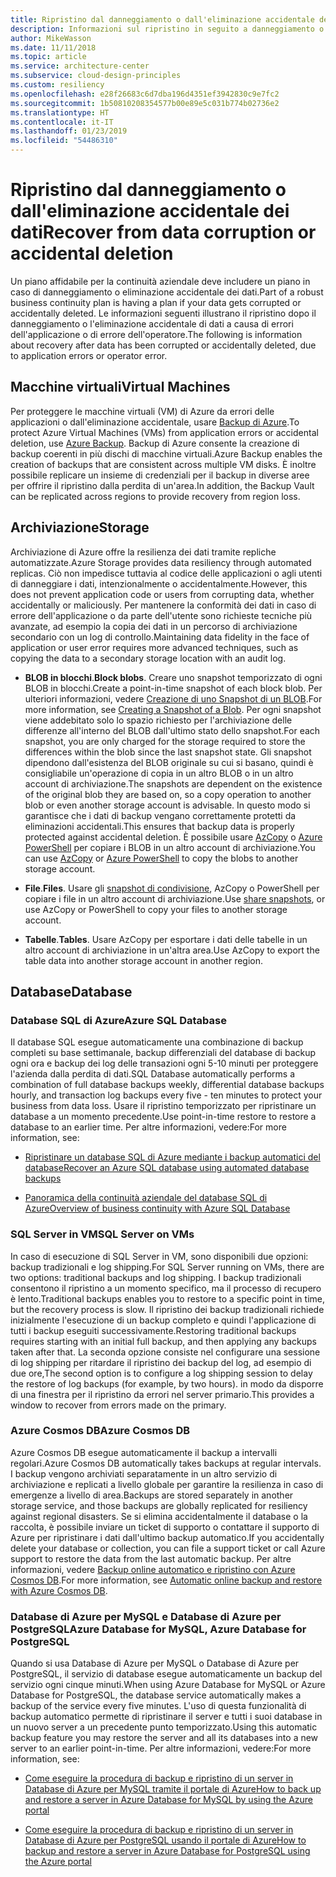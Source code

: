 ```yaml
---
title: Ripristino dal danneggiamento o dall'eliminazione accidentale dei dati
description: Informazioni sul ripristino in seguito a danneggiamento o eliminazione accidentale dei dati, progettazione di applicazioni resilienti a disponibilità elevata e tolleranza di errore e pianificazione del ripristino di emergenza.
author: MikeWasson
ms.date: 11/11/2018
ms.topic: article
ms.service: architecture-center
ms.subservice: cloud-design-principles
ms.custom: resiliency
ms.openlocfilehash: e28f26683c6d7dba196d4351ef3942830c9e7fc2
ms.sourcegitcommit: 1b50810208354577b00e89e5c031b774b02736e2
ms.translationtype: HT
ms.contentlocale: it-IT
ms.lasthandoff: 01/23/2019
ms.locfileid: "54486310"
---
```

# <a name="recover-from-data-corruption-or-accidental-deletion"></a><span data-ttu-id="1475d-103">Ripristino dal danneggiamento o dall'eliminazione accidentale dei dati</span><span class="sxs-lookup"><span data-stu-id="1475d-103">Recover from data corruption or accidental deletion</span></span>

<span data-ttu-id="1475d-104">Un piano affidabile per la continuità aziendale deve includere un piano in caso di danneggiamento o eliminazione accidentale dei dati.</span><span class="sxs-lookup"><span data-stu-id="1475d-104">Part of a robust business continuity plan is having a plan if your data gets corrupted or accidentally deleted.</span></span> <span data-ttu-id="1475d-105">Le informazioni seguenti illustrano il ripristino dopo il danneggiamento o l'eliminazione accidentale di dati a causa di errori dell'applicazione o di errore dell'operatore.</span><span class="sxs-lookup"><span data-stu-id="1475d-105">The following is information about recovery after data has been corrupted or accidentally deleted, due to application errors or operator error.</span></span>

## <a name="virtual-machines"></a><span data-ttu-id="1475d-106">Macchine virtuali</span><span class="sxs-lookup"><span data-stu-id="1475d-106">Virtual Machines</span></span>

<span data-ttu-id="1475d-107">Per proteggere le macchine virtuali (VM) di Azure da errori delle applicazioni o dall'eliminazione accidentale, usare [Backup di Azure](/azure/backup/).</span><span class="sxs-lookup"><span data-stu-id="1475d-107">To protect Azure Virtual Machines (VMs) from application errors or accidental deletion, use [Azure Backup](/azure/backup/).</span></span> <span data-ttu-id="1475d-108">Backup di Azure consente la creazione di backup coerenti in più dischi di macchine virtuali.</span><span class="sxs-lookup"><span data-stu-id="1475d-108">Azure Backup enables the creation of backups that are consistent across multiple VM disks.</span></span> <span data-ttu-id="1475d-109">È inoltre possibile replicare un insieme di credenziali per il backup in diverse aree per offrire il ripristino dalla perdita di un'area.</span><span class="sxs-lookup"><span data-stu-id="1475d-109">In addition, the Backup Vault can be replicated across regions to provide recovery from region loss.</span></span>

## <a name="storage"></a><span data-ttu-id="1475d-110">Archiviazione</span><span class="sxs-lookup"><span data-stu-id="1475d-110">Storage</span></span>

<span data-ttu-id="1475d-111">Archiviazione di Azure offre la resilienza dei dati tramite repliche automatizzate.</span><span class="sxs-lookup"><span data-stu-id="1475d-111">Azure Storage provides data resiliency through automated replicas.</span></span> <span data-ttu-id="1475d-112">Ciò non impedisce tuttavia al codice delle applicazioni o agli utenti di danneggiare i dati, intenzionalmente o accidentalmente.</span><span class="sxs-lookup"><span data-stu-id="1475d-112">However, this does not prevent application code or users from corrupting data, whether accidentally or maliciously.</span></span> <span data-ttu-id="1475d-113">Per mantenere la conformità dei dati in caso di errore dell'applicazione o da parte dell'utente sono richieste tecniche più avanzate, ad esempio la copia dei dati in un percorso di archiviazione secondario con un log di controllo.</span><span class="sxs-lookup"><span data-stu-id="1475d-113">Maintaining data fidelity in the face of application or user error requires more advanced techniques, such as copying the data to a secondary storage location with an audit log.</span></span>

- <span data-ttu-id="1475d-114">**BLOB in blocchi**.</span><span class="sxs-lookup"><span data-stu-id="1475d-114">**Block blobs**.</span></span> <span data-ttu-id="1475d-115">Creare uno snapshot temporizzato di ogni BLOB in blocchi.</span><span class="sxs-lookup"><span data-stu-id="1475d-115">Create a point-in-time snapshot of each block blob.</span></span> <span data-ttu-id="1475d-116">Per ulteriori informazioni, vedere [Creazione di uno Snapshot di un BLOB](/rest/api/storageservices/creating-a-snapshot-of-a-blob).</span><span class="sxs-lookup"><span data-stu-id="1475d-116">For more information, see [Creating a Snapshot of a Blob](/rest/api/storageservices/creating-a-snapshot-of-a-blob).</span></span> <span data-ttu-id="1475d-117">Per ogni snapshot viene addebitato solo lo spazio richiesto per l'archiviazione delle differenze all'interno del BLOB dall'ultimo stato dello snapshot.</span><span class="sxs-lookup"><span data-stu-id="1475d-117">For each snapshot, you are only charged for the storage required to store the differences within the blob since the last snapshot state.</span></span> <span data-ttu-id="1475d-118">Gli snapshot dipendono dall'esistenza del BLOB originale su cui si basano, quindi è consigliabile un'operazione di copia in un altro BLOB o in un altro account di archiviazione.</span><span class="sxs-lookup"><span data-stu-id="1475d-118">The snapshots are dependent on the existence of the original blob they are based on, so a copy operation to another blob or even another storage account is advisable.</span></span> <span data-ttu-id="1475d-119">In questo modo si garantisce che i dati di backup vengano correttamente protetti da eliminazioni accidentali.</span><span class="sxs-lookup"><span data-stu-id="1475d-119">This ensures that backup data is properly protected against accidental deletion.</span></span> <span data-ttu-id="1475d-120">È possibile usare [AzCopy](/azure/storage/common/storage-use-azcopy) o [Azure PowerShell](/azure/storage/common/storage-powershell-guide-full) per copiare i BLOB in un altro account di archiviazione.</span><span class="sxs-lookup"><span data-stu-id="1475d-120">You can use [AzCopy](/azure/storage/common/storage-use-azcopy) or [Azure PowerShell](/azure/storage/common/storage-powershell-guide-full) to copy the blobs to another storage account.</span></span>

- <span data-ttu-id="1475d-121">**File**.</span><span class="sxs-lookup"><span data-stu-id="1475d-121">**Files**.</span></span> <span data-ttu-id="1475d-122">Usare gli [snapshot di condivisione](/azure/storage/files/storage-snapshots-files), AzCopy o PowerShell per copiare i file in un altro account di archiviazione.</span><span class="sxs-lookup"><span data-stu-id="1475d-122">Use [share snapshots](/azure/storage/files/storage-snapshots-files), or use AzCopy or PowerShell to copy your files to another storage account.</span></span>

- <span data-ttu-id="1475d-123">**Tabelle**.</span><span class="sxs-lookup"><span data-stu-id="1475d-123">**Tables**.</span></span> <span data-ttu-id="1475d-124">Usare AzCopy per esportare i dati delle tabelle in un altro account di archiviazione in un'altra area.</span><span class="sxs-lookup"><span data-stu-id="1475d-124">Use AzCopy to export the table data into another storage account in another region.</span></span>

## <a name="database"></a><span data-ttu-id="1475d-125">Database</span><span class="sxs-lookup"><span data-stu-id="1475d-125">Database</span></span>

### <a name="azure-sql-database"></a><span data-ttu-id="1475d-126">Database SQL di Azure</span><span class="sxs-lookup"><span data-stu-id="1475d-126">Azure SQL Database</span></span>

<span data-ttu-id="1475d-127">Il database SQL esegue automaticamente una combinazione di backup completi su base settimanale, backup differenziali del database di backup ogni ora e backup dei log delle transazioni ogni 5-10 minuti per proteggere l'azienda dalla perdita di dati.</span><span class="sxs-lookup"><span data-stu-id="1475d-127">SQL Database automatically performs a combination of full database backups weekly, differential database backups hourly, and transaction log backups every five - ten minutes to protect your business from data loss.</span></span> <span data-ttu-id="1475d-128">Usare il ripristino temporizzato per ripristinare un database a un momento precedente.</span><span class="sxs-lookup"><span data-stu-id="1475d-128">Use point-in-time restore to restore a database to an earlier time.</span></span> <span data-ttu-id="1475d-129">Per altre informazioni, vedere:</span><span class="sxs-lookup"><span data-stu-id="1475d-129">For more information, see:</span></span>

- [<span data-ttu-id="1475d-130">Ripristinare un database SQL di Azure mediante i backup automatici del database</span><span class="sxs-lookup"><span data-stu-id="1475d-130">Recover an Azure SQL database using automated database backups</span></span>](/azure/sql-database/sql-database-recovery-using-backups)

- [<span data-ttu-id="1475d-131">Panoramica della continuità aziendale del database SQL di Azure</span><span class="sxs-lookup"><span data-stu-id="1475d-131">Overview of business continuity with Azure SQL Database</span></span>](/azure/sql-database/sql-database-business-continuity)

### <a name="sql-server-on-vms"></a><span data-ttu-id="1475d-132">SQL Server in VM</span><span class="sxs-lookup"><span data-stu-id="1475d-132">SQL Server on VMs</span></span>

<span data-ttu-id="1475d-133">In caso di esecuzione di SQL Server in VM, sono disponibili due opzioni: backup tradizionali e log shipping.</span><span class="sxs-lookup"><span data-stu-id="1475d-133">For SQL Server running on VMs, there are two options: traditional backups and log shipping.</span></span> <span data-ttu-id="1475d-134">I backup tradizionali consentono il ripristino a un momento specifico, ma il processo di recupero è lento.</span><span class="sxs-lookup"><span data-stu-id="1475d-134">Traditional backups enables you to restore to a specific point in time, but the recovery process is slow.</span></span> <span data-ttu-id="1475d-135">Il ripristino dei backup tradizionali richiede inizialmente l'esecuzione di un backup completo e quindi l'applicazione di tutti i backup eseguiti successivamente.</span><span class="sxs-lookup"><span data-stu-id="1475d-135">Restoring traditional backups requires starting with an initial full backup, and then applying any backups taken after that.</span></span> <span data-ttu-id="1475d-136">La seconda opzione consiste nel configurare una sessione di log shipping per ritardare il ripristino dei backup del log, ad esempio di due ore,</span><span class="sxs-lookup"><span data-stu-id="1475d-136">The second option is to configure a log shipping session to delay the restore of log backups (for example, by two hours).</span></span> <span data-ttu-id="1475d-137">in modo da disporre di una finestra per il ripristino da errori nel server primario.</span><span class="sxs-lookup"><span data-stu-id="1475d-137">This provides a window to recover from errors made on the primary.</span></span>

### <a name="azure-cosmos-db"></a><span data-ttu-id="1475d-138">Azure Cosmos DB</span><span class="sxs-lookup"><span data-stu-id="1475d-138">Azure Cosmos DB</span></span>

<span data-ttu-id="1475d-139">Azure Cosmos DB esegue automaticamente il backup a intervalli regolari.</span><span class="sxs-lookup"><span data-stu-id="1475d-139">Azure Cosmos DB automatically takes backups at regular intervals.</span></span> <span data-ttu-id="1475d-140">I backup vengono archiviati separatamente in un altro servizio di archiviazione e replicati a livello globale per garantire la resilienza in caso di emergenze a livello di area.</span><span class="sxs-lookup"><span data-stu-id="1475d-140">Backups are stored separately in another storage service, and those backups are globally replicated for resiliency against regional disasters.</span></span> <span data-ttu-id="1475d-141">Se si elimina accidentalmente il database o la raccolta, è possibile inviare un ticket di supporto o contattare il supporto di Azure per ripristinare i dati dall'ultimo backup automatico.</span><span class="sxs-lookup"><span data-stu-id="1475d-141">If you accidentally delete your database or collection, you can file a support ticket or call Azure support to restore the data from the last automatic backup.</span></span> <span data-ttu-id="1475d-142">Per altre informazioni, vedere [Backup online automatico e ripristino con Azure Cosmos DB](/azure/cosmos-db/online-backup-and-restore).</span><span class="sxs-lookup"><span data-stu-id="1475d-142">For more information, see [Automatic online backup and restore with Azure Cosmos DB](/azure/cosmos-db/online-backup-and-restore).</span></span>

### <a name="azure-database-for-mysql-azure-database-for-postgresql"></a><span data-ttu-id="1475d-143">Database di Azure per MySQL e Database di Azure per PostgreSQL</span><span class="sxs-lookup"><span data-stu-id="1475d-143">Azure Database for MySQL, Azure Database for PostgreSQL</span></span>

<span data-ttu-id="1475d-144">Quando si usa Database di Azure per MySQL o Database di Azure per PostgreSQL, il servizio di database esegue automaticamente un backup del servizio ogni cinque minuti.</span><span class="sxs-lookup"><span data-stu-id="1475d-144">When using Azure Database for MySQL or Azure Database for PostgreSQL, the database service automatically makes a backup of the service every five minutes.</span></span> <span data-ttu-id="1475d-145">L'uso di questa funzionalità di backup automatico permette di ripristinare il server e tutti i suoi database in un nuovo server a un precedente punto temporizzato.</span><span class="sxs-lookup"><span data-stu-id="1475d-145">Using this automatic backup feature you may restore the server and all its databases into a new server to an earlier point-in-time.</span></span> <span data-ttu-id="1475d-146">Per altre informazioni, vedere:</span><span class="sxs-lookup"><span data-stu-id="1475d-146">For more information, see:</span></span>

- [<span data-ttu-id="1475d-147">Come eseguire la procedura di backup e ripristino di un server in Database di Azure per MySQL tramite il portale di Azure</span><span class="sxs-lookup"><span data-stu-id="1475d-147">How to back up and restore a server in Azure Database for MySQL by using the Azure portal</span></span>](/azure/mysql/howto-restore-server-portal)

- [<span data-ttu-id="1475d-148">Come eseguire la procedura di backup e ripristino di un server in Database di Azure per PostgreSQL usando il portale di Azure</span><span class="sxs-lookup"><span data-stu-id="1475d-148">How to backup and restore a server in Azure Database for PostgreSQL using the Azure portal</span></span>](/azure/postgresql/howto-restore-server-portal)
